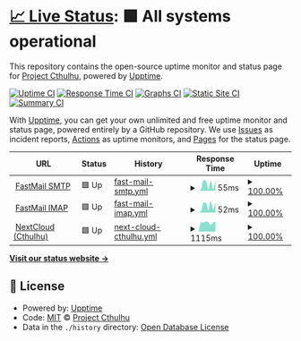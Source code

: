 # [📈 Live Status](https://status.projectcthulhu.com): <!--live status--> **🟩 All systems operational**

This repository contains the open-source uptime monitor and status page for [Project Cthulhu](https://status.projectcthulhu.com), powered by [Upptime](https://github.com/upptime/upptime).

[![Uptime CI](https://github.com/Project-Cthulhu/upptime/workflows/Uptime%20CI/badge.svg)](https://github.com/Project-Cthulhu/upptime/actions?query=workflow%3A%22Uptime+CI%22)
[![Response Time CI](https://github.com/Project-Cthulhu/upptime/workflows/Response%20Time%20CI/badge.svg)](https://github.com/Project-Cthulhu/upptime/actions?query=workflow%3A%22Response+Time+CI%22)
[![Graphs CI](https://github.com/Project-Cthulhu/upptime/workflows/Graphs%20CI/badge.svg)](https://github.com/Project-Cthulhu/upptime/actions?query=workflow%3A%22Graphs+CI%22)
[![Static Site CI](https://github.com/Project-Cthulhu/upptime/workflows/Static%20Site%20CI/badge.svg)](https://github.com/Project-Cthulhu/upptime/actions?query=workflow%3A%22Static+Site+CI%22)
[![Summary CI](https://github.com/Project-Cthulhu/upptime/workflows/Summary%20CI/badge.svg)](https://github.com/Project-Cthulhu/upptime/actions?query=workflow%3A%22Summary+CI%22)

With [Upptime](https://upptime.js.org), you can get your own unlimited and free uptime monitor and status page, powered entirely by a GitHub repository. We use [Issues](https://github.com/Project-Cthulhu/upptime/issues) as incident reports, [Actions](https://github.com/Project-Cthulhu/upptime/actions) as uptime monitors, and [Pages](https://status.projectcthulhu.com) for the status page.

<!--start: status pages-->
<!-- This summary is generated by Upptime (https://github.com/upptime/upptime) -->
<!-- Do not edit this manually, your changes will be overwritten -->
<!-- prettier-ignore -->
| URL | Status | History | Response Time | Uptime |
| --- | ------ | ------- | ------------- | ------ |
| <img alt="" src="https://favicons.githubusercontent.com/null" height="13"> [FastMail SMTP](smtp.fastmail.com) | 🟩 Up | [fast-mail-smtp.yml](https://github.com/Project-Cthulhu/upptime/commits/HEAD/history/fast-mail-smtp.yml) | <details><summary><img alt="Response time graph" src="./graphs/fast-mail-smtp/response-time-week.png" height="20"> 55ms</summary><br><a href="https://status.projectcthulhu.com/history/fast-mail-smtp"><img alt="Response time 59" src="https://img.shields.io/endpoint?url=https%3A%2F%2Fraw.githubusercontent.com%2FProject-Cthulhu%2Fupptime%2FHEAD%2Fapi%2Ffast-mail-smtp%2Fresponse-time.json"></a><br><a href="https://status.projectcthulhu.com/history/fast-mail-smtp"><img alt="24-hour response time 86" src="https://img.shields.io/endpoint?url=https%3A%2F%2Fraw.githubusercontent.com%2FProject-Cthulhu%2Fupptime%2FHEAD%2Fapi%2Ffast-mail-smtp%2Fresponse-time-day.json"></a><br><a href="https://status.projectcthulhu.com/history/fast-mail-smtp"><img alt="7-day response time 55" src="https://img.shields.io/endpoint?url=https%3A%2F%2Fraw.githubusercontent.com%2FProject-Cthulhu%2Fupptime%2FHEAD%2Fapi%2Ffast-mail-smtp%2Fresponse-time-week.json"></a><br><a href="https://status.projectcthulhu.com/history/fast-mail-smtp"><img alt="30-day response time 57" src="https://img.shields.io/endpoint?url=https%3A%2F%2Fraw.githubusercontent.com%2FProject-Cthulhu%2Fupptime%2FHEAD%2Fapi%2Ffast-mail-smtp%2Fresponse-time-month.json"></a><br><a href="https://status.projectcthulhu.com/history/fast-mail-smtp"><img alt="1-year response time 59" src="https://img.shields.io/endpoint?url=https%3A%2F%2Fraw.githubusercontent.com%2FProject-Cthulhu%2Fupptime%2FHEAD%2Fapi%2Ffast-mail-smtp%2Fresponse-time-year.json"></a></details> | <details><summary><a href="https://status.projectcthulhu.com/history/fast-mail-smtp">100.00%</a></summary><a href="https://status.projectcthulhu.com/history/fast-mail-smtp"><img alt="All-time uptime 100.00%" src="https://img.shields.io/endpoint?url=https%3A%2F%2Fraw.githubusercontent.com%2FProject-Cthulhu%2Fupptime%2FHEAD%2Fapi%2Ffast-mail-smtp%2Fuptime.json"></a><br><a href="https://status.projectcthulhu.com/history/fast-mail-smtp"><img alt="24-hour uptime 100.00%" src="https://img.shields.io/endpoint?url=https%3A%2F%2Fraw.githubusercontent.com%2FProject-Cthulhu%2Fupptime%2FHEAD%2Fapi%2Ffast-mail-smtp%2Fuptime-day.json"></a><br><a href="https://status.projectcthulhu.com/history/fast-mail-smtp"><img alt="7-day uptime 100.00%" src="https://img.shields.io/endpoint?url=https%3A%2F%2Fraw.githubusercontent.com%2FProject-Cthulhu%2Fupptime%2FHEAD%2Fapi%2Ffast-mail-smtp%2Fuptime-week.json"></a><br><a href="https://status.projectcthulhu.com/history/fast-mail-smtp"><img alt="30-day uptime 100.00%" src="https://img.shields.io/endpoint?url=https%3A%2F%2Fraw.githubusercontent.com%2FProject-Cthulhu%2Fupptime%2FHEAD%2Fapi%2Ffast-mail-smtp%2Fuptime-month.json"></a><br><a href="https://status.projectcthulhu.com/history/fast-mail-smtp"><img alt="1-year uptime 100.00%" src="https://img.shields.io/endpoint?url=https%3A%2F%2Fraw.githubusercontent.com%2FProject-Cthulhu%2Fupptime%2FHEAD%2Fapi%2Ffast-mail-smtp%2Fuptime-year.json"></a></details>
| <img alt="" src="https://favicons.githubusercontent.com/null" height="13"> [FastMail IMAP](imap.fastmail.com) | 🟩 Up | [fast-mail-imap.yml](https://github.com/Project-Cthulhu/upptime/commits/HEAD/history/fast-mail-imap.yml) | <details><summary><img alt="Response time graph" src="./graphs/fast-mail-imap/response-time-week.png" height="20"> 52ms</summary><br><a href="https://status.projectcthulhu.com/history/fast-mail-imap"><img alt="Response time 56" src="https://img.shields.io/endpoint?url=https%3A%2F%2Fraw.githubusercontent.com%2FProject-Cthulhu%2Fupptime%2FHEAD%2Fapi%2Ffast-mail-imap%2Fresponse-time.json"></a><br><a href="https://status.projectcthulhu.com/history/fast-mail-imap"><img alt="24-hour response time 73" src="https://img.shields.io/endpoint?url=https%3A%2F%2Fraw.githubusercontent.com%2FProject-Cthulhu%2Fupptime%2FHEAD%2Fapi%2Ffast-mail-imap%2Fresponse-time-day.json"></a><br><a href="https://status.projectcthulhu.com/history/fast-mail-imap"><img alt="7-day response time 52" src="https://img.shields.io/endpoint?url=https%3A%2F%2Fraw.githubusercontent.com%2FProject-Cthulhu%2Fupptime%2FHEAD%2Fapi%2Ffast-mail-imap%2Fresponse-time-week.json"></a><br><a href="https://status.projectcthulhu.com/history/fast-mail-imap"><img alt="30-day response time 53" src="https://img.shields.io/endpoint?url=https%3A%2F%2Fraw.githubusercontent.com%2FProject-Cthulhu%2Fupptime%2FHEAD%2Fapi%2Ffast-mail-imap%2Fresponse-time-month.json"></a><br><a href="https://status.projectcthulhu.com/history/fast-mail-imap"><img alt="1-year response time 56" src="https://img.shields.io/endpoint?url=https%3A%2F%2Fraw.githubusercontent.com%2FProject-Cthulhu%2Fupptime%2FHEAD%2Fapi%2Ffast-mail-imap%2Fresponse-time-year.json"></a></details> | <details><summary><a href="https://status.projectcthulhu.com/history/fast-mail-imap">100.00%</a></summary><a href="https://status.projectcthulhu.com/history/fast-mail-imap"><img alt="All-time uptime 100.00%" src="https://img.shields.io/endpoint?url=https%3A%2F%2Fraw.githubusercontent.com%2FProject-Cthulhu%2Fupptime%2FHEAD%2Fapi%2Ffast-mail-imap%2Fuptime.json"></a><br><a href="https://status.projectcthulhu.com/history/fast-mail-imap"><img alt="24-hour uptime 100.00%" src="https://img.shields.io/endpoint?url=https%3A%2F%2Fraw.githubusercontent.com%2FProject-Cthulhu%2Fupptime%2FHEAD%2Fapi%2Ffast-mail-imap%2Fuptime-day.json"></a><br><a href="https://status.projectcthulhu.com/history/fast-mail-imap"><img alt="7-day uptime 100.00%" src="https://img.shields.io/endpoint?url=https%3A%2F%2Fraw.githubusercontent.com%2FProject-Cthulhu%2Fupptime%2FHEAD%2Fapi%2Ffast-mail-imap%2Fuptime-week.json"></a><br><a href="https://status.projectcthulhu.com/history/fast-mail-imap"><img alt="30-day uptime 100.00%" src="https://img.shields.io/endpoint?url=https%3A%2F%2Fraw.githubusercontent.com%2FProject-Cthulhu%2Fupptime%2FHEAD%2Fapi%2Ffast-mail-imap%2Fuptime-month.json"></a><br><a href="https://status.projectcthulhu.com/history/fast-mail-imap"><img alt="1-year uptime 100.00%" src="https://img.shields.io/endpoint?url=https%3A%2F%2Fraw.githubusercontent.com%2FProject-Cthulhu%2Fupptime%2FHEAD%2Fapi%2Ffast-mail-imap%2Fuptime-year.json"></a></details>
| <img alt="" src="https://favicons.githubusercontent.com/projectcthulhu.com" height="13"> [NextCloud (Cthulhu)](https://projectcthulhu.com/login) | 🟩 Up | [next-cloud-cthulhu.yml](https://github.com/Project-Cthulhu/upptime/commits/HEAD/history/next-cloud-cthulhu.yml) | <details><summary><img alt="Response time graph" src="./graphs/next-cloud-cthulhu/response-time-week.png" height="20"> 1115ms</summary><br><a href="https://status.projectcthulhu.com/history/next-cloud-cthulhu"><img alt="Response time 1152" src="https://img.shields.io/endpoint?url=https%3A%2F%2Fraw.githubusercontent.com%2FProject-Cthulhu%2Fupptime%2FHEAD%2Fapi%2Fnext-cloud-cthulhu%2Fresponse-time.json"></a><br><a href="https://status.projectcthulhu.com/history/next-cloud-cthulhu"><img alt="24-hour response time 1227" src="https://img.shields.io/endpoint?url=https%3A%2F%2Fraw.githubusercontent.com%2FProject-Cthulhu%2Fupptime%2FHEAD%2Fapi%2Fnext-cloud-cthulhu%2Fresponse-time-day.json"></a><br><a href="https://status.projectcthulhu.com/history/next-cloud-cthulhu"><img alt="7-day response time 1115" src="https://img.shields.io/endpoint?url=https%3A%2F%2Fraw.githubusercontent.com%2FProject-Cthulhu%2Fupptime%2FHEAD%2Fapi%2Fnext-cloud-cthulhu%2Fresponse-time-week.json"></a><br><a href="https://status.projectcthulhu.com/history/next-cloud-cthulhu"><img alt="30-day response time 1215" src="https://img.shields.io/endpoint?url=https%3A%2F%2Fraw.githubusercontent.com%2FProject-Cthulhu%2Fupptime%2FHEAD%2Fapi%2Fnext-cloud-cthulhu%2Fresponse-time-month.json"></a><br><a href="https://status.projectcthulhu.com/history/next-cloud-cthulhu"><img alt="1-year response time 1152" src="https://img.shields.io/endpoint?url=https%3A%2F%2Fraw.githubusercontent.com%2FProject-Cthulhu%2Fupptime%2FHEAD%2Fapi%2Fnext-cloud-cthulhu%2Fresponse-time-year.json"></a></details> | <details><summary><a href="https://status.projectcthulhu.com/history/next-cloud-cthulhu">100.00%</a></summary><a href="https://status.projectcthulhu.com/history/next-cloud-cthulhu"><img alt="All-time uptime 100.00%" src="https://img.shields.io/endpoint?url=https%3A%2F%2Fraw.githubusercontent.com%2FProject-Cthulhu%2Fupptime%2FHEAD%2Fapi%2Fnext-cloud-cthulhu%2Fuptime.json"></a><br><a href="https://status.projectcthulhu.com/history/next-cloud-cthulhu"><img alt="24-hour uptime 100.00%" src="https://img.shields.io/endpoint?url=https%3A%2F%2Fraw.githubusercontent.com%2FProject-Cthulhu%2Fupptime%2FHEAD%2Fapi%2Fnext-cloud-cthulhu%2Fuptime-day.json"></a><br><a href="https://status.projectcthulhu.com/history/next-cloud-cthulhu"><img alt="7-day uptime 100.00%" src="https://img.shields.io/endpoint?url=https%3A%2F%2Fraw.githubusercontent.com%2FProject-Cthulhu%2Fupptime%2FHEAD%2Fapi%2Fnext-cloud-cthulhu%2Fuptime-week.json"></a><br><a href="https://status.projectcthulhu.com/history/next-cloud-cthulhu"><img alt="30-day uptime 100.00%" src="https://img.shields.io/endpoint?url=https%3A%2F%2Fraw.githubusercontent.com%2FProject-Cthulhu%2Fupptime%2FHEAD%2Fapi%2Fnext-cloud-cthulhu%2Fuptime-month.json"></a><br><a href="https://status.projectcthulhu.com/history/next-cloud-cthulhu"><img alt="1-year uptime 100.00%" src="https://img.shields.io/endpoint?url=https%3A%2F%2Fraw.githubusercontent.com%2FProject-Cthulhu%2Fupptime%2FHEAD%2Fapi%2Fnext-cloud-cthulhu%2Fuptime-year.json"></a></details>

<!--end: status pages-->

[**Visit our status website →**](https://status.projectcthulhu.com)

## 📄 License

- Powered by: [Upptime](https://github.com/upptime/upptime)
- Code: [MIT](./LICENSE) © [Project Cthulhu](https://status.projectcthulhu.com)
- Data in the `./history` directory: [Open Database License](https://opendatacommons.org/licenses/odbl/1-0/)
